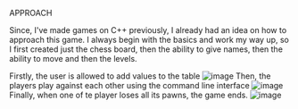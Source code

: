 APPROACH

Since, I've made games on C++ previously, I already had an idea on how to approach this game. I always begin with the basics and work my way up, so I first created just the chess board, then the ability to give names, then the ability to move and then the levels.

Firstly, the user is allowed to add values to the table
![image](https://user-images.githubusercontent.com/66056591/189488701-12b6daf4-b53b-45f5-9b1b-a171c9b6a8a2.png)
Then, the players play against each other using the command line interface
![image](https://user-images.githubusercontent.com/66056591/189488857-0ba2a4b8-9058-4971-868e-f7255cb78b9c.png)
Finally, when one of te player loses all its pawns, the game ends.
![image](https://user-images.githubusercontent.com/66056591/189488881-15f27b9c-9952-4e85-bc79-538949f79daa.png)

